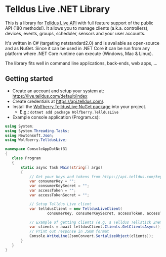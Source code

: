 
# Telldus Live .NET Library

This is a library for [Telldus Live API](https://api.telldus.com) with full feature support of the public API (180 methods!).
It allows you to manage clients (a.k.a. controllers), devices, events, groups, scheduler, sensors and your user accounts.

It's written in C# (targeting netstandard2.0) and is available as open-source and as NuGet. Since it can be used
in .NET Core it can be run from any platform where .NET Core runtime can execute (Windows, Mac & Linux).

The library fits well in command line applications, back-ends, web apps, ...

## Getting started

- Create an account and setup your system at: https://live.telldus.com/default/index
- Create credentials at https://api.telldus.com/.
- Install the [Wolfberry.TelldusLive NuGet package](https://www.nuget.org/packages/Wolfberry.TelldusLive/) into your project.
  - E.g.: `dotnet add package Wolfberry.TelldusLive`
- Example console application (Program.cs):
 ```c#
using System;
using System.Threading.Tasks;
using Newtonsoft.Json;
using Wolfberry.TelldusLive;

namespace ConsoleAppDotNet31
{
    class Program
    {
        static async Task Main(string[] args)
        {
            // Get your keys and tokens from https://api.telldus.com/keys/index
            var consumerKey = "";
            var consumerKeySecret = "";
            var accessToken = "";
            var accessTokenSecret = "";

            // Setup Telldus Live client
            var telldusClient = new TelldusLiveClient(
                    consumerKey, consumerKeySecret, accessToken, accessTokenSecret);

            // Example of getting clients (e.g. a Telldus Tellstick Znet Lite v2 controller)
            var clients = await telldusClient.Clients.GetClientsAsync();
            // Print out response in JSON format
            Console.WriteLine(JsonConvert.SerializeObject(clients));
        }
    }
}
```

